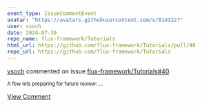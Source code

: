 ```yaml
---
event_type: IssueCommentEvent
avatar: "https://avatars.githubusercontent.com/u/814322?"
user: vsoch
date: 2024-07-30
repo_name: flux-framework/Tutorials
html_url: https://github.com/flux-framework/Tutorials/pull/40
repo_url: https://github.com/flux-framework/Tutorials
---
```


<a href='https://github.com/vsoch' target='_blank'>vsoch</a> commented on issue <a href='https://github.com/flux-framework/Tutorials/pull/40' target='_blank'>flux-framework/Tutorials#40</a>.

<small>A few nits preparing for future review:...</small>

<a href='https://github.com/flux-framework/Tutorials/pull/40' target='_blank'>View Comment</a>